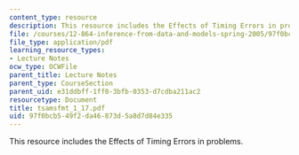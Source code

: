 ```yaml
---
content_type: resource
description: This resource includes the Effects of Timing Errors in problems.
file: /courses/12-864-inference-from-data-and-models-spring-2005/97f0bcb549f2da46873d5a8d7d84e335_tsamsfmt_1_17.pdf
file_type: application/pdf
learning_resource_types:
- Lecture Notes
ocw_type: OCWFile
parent_title: Lecture Notes
parent_type: CourseSection
parent_uid: e31ddbff-1ff0-3bfb-0353-d7cdba211ac2
resourcetype: Document
title: tsamsfmt_1_17.pdf
uid: 97f0bcb5-49f2-da46-873d-5a8d7d84e335
---
```

This resource includes the Effects of Timing Errors in problems.

